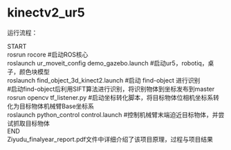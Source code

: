 # kinectv2_ur5


运行流程：

START<br>
rosrun rocore #启动ROS核心<br>
roslaunch ur_moveit_config demo_gazebo.launch     #启动ur5，robotiq，桌子，颜色块模型<br>
roslaunch find_object_3d_kinect2.launch           #启动 find-object 进行识别<br>
                                                  #启动find-object后利用SIFT算法进行识别，将识别物体到坐标发布到master<br>
rosrun opencv tf_listener.py                      #启动坐标转化脚本，将目标物体位相机坐标系转化为目标物体机械臂Base坐标系<br>
roslaunch python_control control.launch           #控制机械臂末端迫近目标物体，并尝试抓取目标物体<br>
END<br>
Ziyudu_finalyear_report.pdf文件中详细介绍了该项目原理，过程与项目结果<br>
